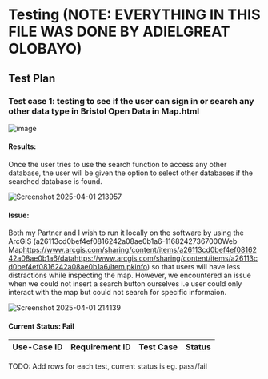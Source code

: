# Testing (NOTE: EVERYTHING IN THIS FILE WAS DONE BY ADIELGREAT OLOBAYO)

## Test Plan

### Test case 1: testing to see if the user can sign in or search any other data type in Bristol Open Data in Map.html

![image](https://github.com/user-attachments/assets/b07349c9-b303-4827-a408-59c4b6c1ad95)



#### Results:
  Once the user tries to use the search function to access any other database, the user will be given the option to select other databases if the searched database is found.

  ![Screenshot 2025-04-01 213957](https://github.com/user-attachments/assets/468e6d3a-0e63-4425-9e0a-30cd0c28c5d8)


#### Issue:
  Both my Partner and I wish to run it locally on the software by using the ArcGIS (<?xml version="1.0" encoding="UTF-8" standalone="no"?><pkinfo><ID>a26113cd0bef4ef0816242a08ae0b1a6</ID><size>-1</size><created>1682427367000</created><type>Web Map</type><packagelocation>https://www.arcgis.com/sharing/content/items/a26113cd0bef4ef0816242a08ae0b1a6/data</packagelocation><pkinfolocation>https://www.arcgis.com/sharing/content/items/a26113cd0bef4ef0816242a08ae0b1a6/item.pkinfo</pkinfolocation></pkinfo>) so that users will have less distractions while inspecting the map. However, we encountered an issue when we could not insert a search button ourselves i.e user could only interact with the map but could not search for specific informaion.

  ![Screenshot 2025-04-01 214139](https://github.com/user-attachments/assets/7650d7d3-b0c5-46f9-93f0-e602190325c9)


#### Current Status: Fail




| Use-Case ID | Requirement ID | Test Case | Status |
| ----------- | -------------- | --------- | ------ |

TODO: Add rows for each test, current status is eg. pass/fail
